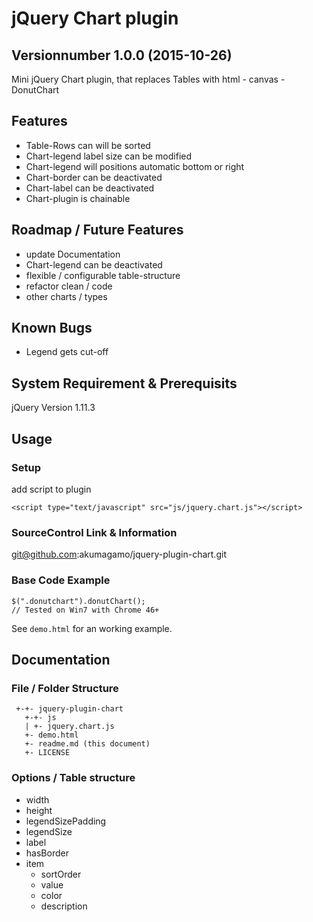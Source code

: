 # jQuery Chart plugin
## Versionnumber 1.0.0 (2015-10-26) 
Mini jQuery Chart plugin, that replaces Tables with html - canvas - DonutChart

## Features
* Table-Rows can will be sorted
* Chart-legend label size can be modified
* Chart-legend will positions automatic bottom or right
* Chart-border can be deactivated
* Chart-label can be deactivated
* Chart-plugin is chainable

## Roadmap / Future Features
* update Documentation
* Chart-legend can be deactivated
* flexible / configurable table-structure
* refactor clean / code
* other charts / types

## Known Bugs
* Legend gets cut-off 

## System Requirement & Prerequisits
jQuery Version 1.11.3

## Usage

### Setup
add script to plugin
    
	<script type="text/javascript" src="js/jquery.chart.js"></script>

### SourceControl Link & Information
git@github.com:akumagamo/jquery-plugin-chart.git

### Base Code Example

	$(".donutchart").donutChart();
	// Tested on Win7 with Chrome 46+

See ```demo.html``` for an working example.

## Documentation

### File / Folder Structure 
     +-+- jquery-plugin-chart
	   +-+- js
	   | +- jquery.chart.js
	   +- demo.html
       +- readme.md (this document)
	   +- LICENSE 
	  
### Options / Table structure
* width
* height
* legendSizePadding
* legendSize
* label
* hasBorder
* item
    * sortOrder
    * value
    * color
    * description



